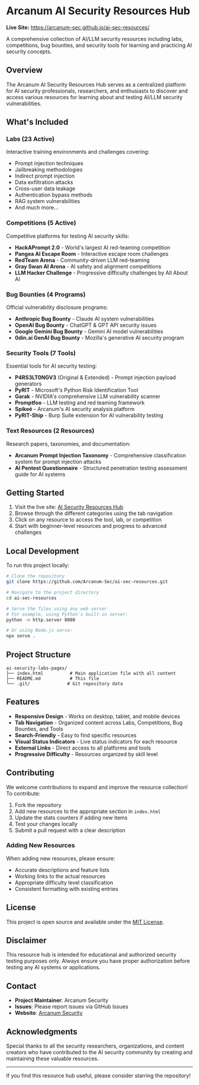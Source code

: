 # Arcanum AI Security Resources Hub

**Live Site:** https://arcanum-sec.github.io/ai-sec-resources/

A comprehensive collection of AI/LLM security resources including labs, competitions, bug bounties, and security tools for learning and practicing AI security concepts.

## Overview

The Arcanum AI Security Resources Hub serves as a centralized platform for AI security professionals, researchers, and enthusiasts to discover and access various resources for learning about and testing AI/LLM security vulnerabilities.

## What's Included

### Labs (23 Active)
Interactive training environments and challenges covering:
- Prompt injection techniques
- Jailbreaking methodologies
- Indirect prompt injection
- Data exfiltration attacks
- Cross-user data leakage
- Authentication bypass methods
- RAG system vulnerabilities
- And much more...

### Competitions (5 Active)
Competitive platforms for testing AI security skills:
- **HackAPrompt 2.0** - World's largest AI red-teaming competition
- **Pangea AI Escape Room** - Interactive escape room challenges
- **RedTeam Arena** - Community-driven LLM red-teaming
- **Gray Swan AI Arena** - AI safety and alignment competitions
- **LLM Hacker Challenge** - Progressive difficulty challenges by All About AI

### Bug Bounties (4 Programs)
Official vulnerability disclosure programs:
- **Anthropic Bug Bounty** - Claude AI system vulnerabilities
- **OpenAI Bug Bounty** - ChatGPT & GPT API security issues
- **Google Gemini Bug Bounty** - Gemini AI model vulnerabilities
- **0din.ai GenAI Bug Bounty** - Mozilla's generative AI security program

### Security Tools (7 Tools)
Essential tools for AI security testing:
- **P4RS3LT0NGV3** (Original & Extended) - Prompt injection payload generators
- **PyRIT** - Microsoft's Python Risk Identification Tool
- **Garak** - NVIDIA's comprehensive LLM vulnerability scanner
- **Promptfoo** - LLM testing and red teaming framework
- **Spikeé** - Arcanum's AI security analysis platform
- **PyRIT-Ship** - Burp Suite extension for AI vulnerability testing

### Text Resources (2 Resources)
Research papers, taxonomies, and documentation:
- **Arcanum Prompt Injection Taxonomy** - Comprehensive classification system for prompt injection attacks
- **AI Pentest Questionnaire** - Structured penetration testing assessment guide for AI systems

## Getting Started

1. Visit the live site: [AI Security Resources Hub](https://arcanum-sec.github.io/ai-sec-resources/)
2. Browse through the different categories using the tab navigation
3. Click on any resource to access the tool, lab, or competition
4. Start with beginner-level resources and progress to advanced challenges

## Local Development

To run this project locally:

```bash
# Clone the repository
git clone https://github.com/Arcanum-Sec/ai-sec-resources.git

# Navigate to the project directory
cd ai-sec-resources

# Serve the files using any web server
# For example, using Python's built-in server:
python -m http.server 8080

# Or using Node.js serve:
npx serve .
```

## Project Structure

```
ai-security-labs-pages/
├── index.html          # Main application file with all content
├── README.md           # This file
└── .git/              # Git repository data
```

## Features

- **Responsive Design** - Works on desktop, tablet, and mobile devices
- **Tab Navigation** - Organized content across Labs, Competitions, Bug Bounties, and Tools
- **Search-Friendly** - Easy to find specific resources
- **Visual Status Indicators** - Live status indicators for each resource
- **External Links** - Direct access to all platforms and tools
- **Progressive Difficulty** - Resources organized by skill level

## Contributing

We welcome contributions to expand and improve the resource collection! To contribute:

1. Fork the repository
2. Add new resources to the appropriate section in `index.html`
3. Update the stats counters if adding new items
4. Test your changes locally
5. Submit a pull request with a clear description

### Adding New Resources

When adding new resources, please ensure:
- Accurate descriptions and feature lists
- Working links to the actual resources
- Appropriate difficulty level classification
- Consistent formatting with existing entries

## License

This project is open source and available under the [MIT License](LICENSE).

## Disclaimer

This resource hub is intended for educational and authorized security testing purposes only. Always ensure you have proper authorization before testing any AI systems or applications.

## Contact

- **Project Maintainer**: Arcanum Security
- **Issues**: Please report issues via GitHub Issues
- **Website**: [Arcanum Security](https://arcanum-sec.com)

## Acknowledgments

Special thanks to all the security researchers, organizations, and content creators who have contributed to the AI security community by creating and maintaining these valuable resources.

---

If you find this resource hub useful, please consider starring the repository!